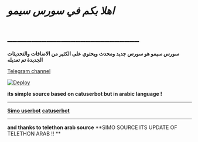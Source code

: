 # *اهلا بكم في سورس سيمو*
# ___________________________

**سورس سيمو هو سورس جديد ومحدث ويحتوي على الكثير من الاضافات والتحديثات الجديدة تم تعديله**

[Telegram channel](https://t.me/ADWSL)



[![Deploy](https://www.herokucdn.com/deploy/button.svg)](https://heroku.com/deploy?template=https://github.com/P9P9/SimoAS)


**its simple source based on catuserbot but in arabic language !**
__________________________
**[Simo userbot](https://t.me/ADWSL)**
**[catuserbot](https://github.com/TgCatUB/catuserbot)**
__________________________
**and thanks to telethon arab source**
**SIMO SOURCE ITS UPDATE OF TELETHON ARAB !! **
